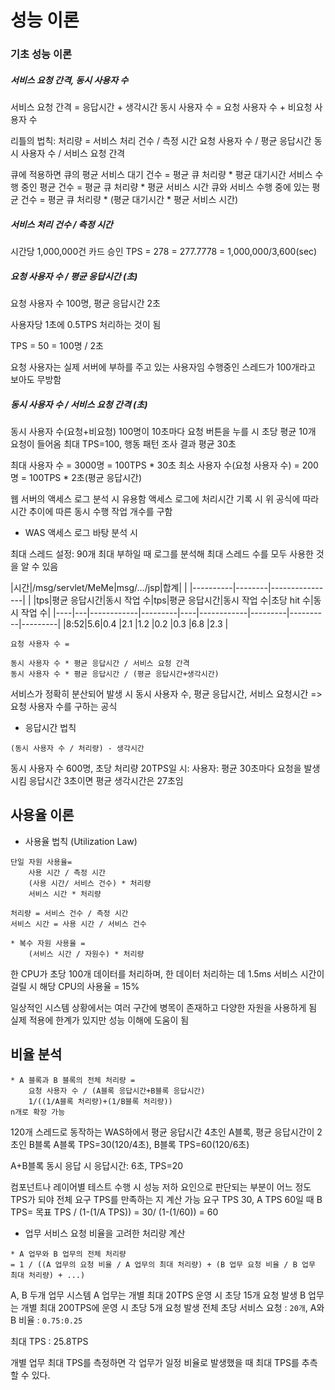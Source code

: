 # 성능 이론

### 기초 성능 이론

##### 서비스 요청 간격, 동시 사용자 수

서비스 요청 간격 = 응답시간 + 생각시간
동시 사용자 수 = 요청 사용자 수 + 비요청 사용자 수

리틀의 법칙:
처리량 =
    서비스 처리 건수 / 측정 시간
    요청 사용자 수 / 평균 응답시간
    동시 사용자 수 / 서비스 요청 간격

큐에 적용하면
    큐의 평균 서비스 대기 건수 = 평균 큐 처리량 * 평균 대기시간
    서비스 수행 중인 평균 건수 = 평균 큐 처리량 * 평균 서비스 시간
    큐와 서비스 수행 중에 있는 평균 건수 = 평균 큐 처리량 * (평균 대기시간 * 평균 서비스 시간)

#####  서비스 처리 건수 / 측정 시간

시간당 1,000,000건 카드 승인
TPS = 278 = 277.7778 = 1,000,000/3,600(sec)

##### 요청 사용자 수 / 평균 응답시간 (초)

요청 사용자 수 100명, 평균 응답시간 2초

사용자당 1초에 0.5TPS 처리하는 것이 됨

TPS = 50 = 100명 / 2초

요청 사용자는 실제 서버에 부하를 주고 있는 사용자임
수행중인 스레드가 100개라고 보아도 무방함

##### 동시 사용자 수 / 서비스 요청 간격 (초)

동시 사용자 수(요청+비요청) 100명이 10초마다 요청 버튼을 누를 시 초당 평균 10개 요청이 들어옴
최대 TPS=100, 행동 패턴 조사 결과 평균 30초

최대 사용자 수 = 3000명 = 100TPS * 30초
최소 사용자 수(요청 사용자 수) = 200명 = 100TPS * 2초(평균 응답시간)

웹 서버의 액세스 로그 분석 시 유용함
액세스 로그에 처리시간 기록 시 위 공식에 따라 시간 추이에 따른 동시 수행 작업 개수를 구함

* WAS 액세스 로그 바탕 분석 시

최대 스레드 설정: 90개
최대 부하일 때 로그를 분석해 최대 스레드 수를 모두 사용한 것을 알 수 있음

|시간|/msg/servlet/MeMe|msg/.../jsp|합계|
|    |----------|--------|----------------|
|    |tps|평균 응답시간|동시 작업 수|tps|평균 응답시간|동시 작업 수|초당 hit 수|동시 작업 수|
|----|---|------------|---------|----|------------|---------|----------|---------|
|8:52|5.6|0.4           |2.1    |1.2    |0.2        |0.3    |6.8        |2.3    |

```
요청 사용자 수 =

동시 사용자 수 * 평균 응답시간 / 서비스 요청 간격
동시 사용자 수 * 평균 응답시간 / (평균 응답시간+생각시간)
```
서비스가 정확히 분산되어 발생 시 동시 사용자 수, 평균 응답시간, 서비스 요청시간 => 요청 사용자 수를 구하는 공식

* 응답시간 법칙

```
(동시 사용자 수 / 처리량) - 생각시간
```
동시 사용자 수 600명, 초당 처리량 20TPS일 시:
사용자: 평균 30초마다 요청을 발생시킴
응답시간 3초이면 평균 생각시간은 27초임

## 사용율 이론

* 사용율 법칙 (Utilization Law)

```
단일 자원 사용율=
    사용 시간 / 측정 시간
    (사용 시간/ 서비스 건수) * 처리량
    서비스 시간 * 처리량
```

```
처리량 = 서비스 건수 / 측정 시간
서비스 시간 = 사용 시간 / 서비스 건수
```

```
* 복수 자원 사용율 =
    (서비스 시간 / 자원수) * 처리량
```

한 CPU가 초당 100개 데이터를 처리하며, 한 데이터 처리하는 데 1.5ms 서비스 시간이 걸릴 시
해당 CPU의 사용율 = 15%

일상적인 시스템 상황에서는 여러 구간에 병목이 존재하고 다양한 자원을 사용하게 됨
실제 적용에 한계가 있지만 성능 이해에 도움이 됨

## 비율 분석

```
* A 블록과 B 블록의 전체 처리량 =
    요청 사용자 수 / (A블록 응답시간+B블록 응답시간)
    1/((1/A블록 처리량)+(1/B블록 처리량))
n개로 확장 가능
```

120개 스레드로 동작하는 WAS하에서
평균 응답시간 4초인 A블록, 평균 응답시간이 2초인 B블록
A블록 TPS=30(120/4초), B블록 TPS=60(120/6초)

A+B블록 동시 응답 시 응답시간: 6초, TPS=20

컴포넌트나 레이어별 테스트 수행 시 성능 저하 요인으로 판단되는 부분이 어느 정도 TPS가 되야 전체 요구 TPS를 만족하는 지 계산 가능
요구 TPS 30, A TPS 60일 때 B TPS=
    목표 TPS / (1-(1/A TPS)) = 30/ (1-(1/60)) = 60

* 업무 서비스 요청 비율을 고려한 처리량 계산

```
* A 업무와 B 업무의 전체 처리량
= 1 / ((A 업무의 요청 비율 / A 업무의 최대 처리량) + (B 업무 요청 비율 / B 업무 최대 처리량) + ...)
```

A, B 두개 업무 시스템
A 업무는 개별 최대 20TPS 운영 시 초당 15개 요청 발생
B 업무는 개별 최대 200TPS에 운영 시 초당 5개 요청 발생
전체 초당 서비스 요청 : `20개`, A와 B 비율 : `0.75:0.25`

최대 TPS : 25.8TPS

개별 업무 최대 TPS를 측정하면 각 업무가 일정 비율로 발생했을 때 최대 TPS를 추측할 수 있다.


